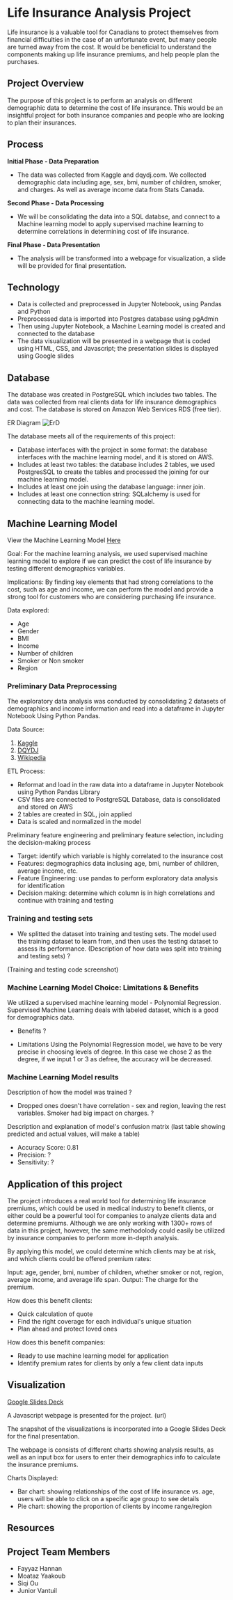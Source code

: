 # Life Insurance Analysis Project


Life insurance is a valuable tool for Canadians to protect themselves from financial difficulties in the case of an unfortunate event, but many people are turned away from the cost. It would be beneficial to understand the components making up life insurance premiums, and help people plan the purchases.


## Project Overview

The purpose of this project is to perform an analysis on different demographic data to determine the cost of life insurance. This would be an insightful project for both insurance companies and people who are looking to plan their insurances.


## Process

**Initial Phase - Data Preparation**
* The data was collected from Kaggle and dqydj.com. We collected demographic data including age, sex, bmi, number of children, smoker, and charges. As well as average income data from Stats Canada.

**Second Phase - Data Processing**
* We will be consolidating the data into a SQL databse, and connect to a Machine learning model to apply supervised machine learning to determine correlations in determining cost of life insurance.

**Final Phase - Data Presentation**
* The analysis will be transformed into a webpage for visualization, a slide will be provided for final presentation.


## Technology

* Data is collected and preprocessed in Jupyter Notebook, using Pandas and Python
* Preprocessed data is imported into Postgres database using pgAdmin 
* Then using Jupyter Notebook, a Machine Learning model is created and connected to the database
* The data visualization will be presented in a webpage that is coded using HTML, CSS, and Javascript; the presentation slides is displayed using Google slides


## Database

The database was created in PostgreSQL which includes two tables. The data was collected from real clients data for life insurance demographics and cost. The database is stored on Amazon Web Services RDS (free tier).

ER Diagram
![ErD](https://github.com/Hannanf/capstone_project/blob/e47cb12db72d3c0838cfa02986004bceb58e8ff6/resources/queries/Capstone_Project_ER%20Diagram.jpeg)

The database meets all of the requirements of this project:

* Database interfaces with the project in some format: the database interfaces with the machine learning model, and it is stored on AWS.
* Includes at least two tables: the database includes 2 tables, we used PostgresSQL to create the tables and processed the joining for our machine learning model.
* Includes at least one join using the database language:  inner join.
* Includes at least one connection string: SQLalchemy is used for connecting data to the machine learning model.

## Machine Learning Model

View the Machine Learning Model [Here](url) 

Goal: For the machine learning analysis, we used supervised machine learning model to explore if we can predict the cost of life insurance by testing different demographics variables.

Implications: By finding key elements that had strong correlations to the cost, such as age and income, we can perform the model and provide a strong tool for customers who are considering purchasing life insurance.

Data explored:
* Age
* Gender
* BMI
* Income
* Number of children
* Smoker or Non smoker
* Region
 

### Preliminary Data Preprocessing

The exploratory data analysis was conducted by consolidating 2 datasets of demographics and income information and read into a dataframe in Jupyter Notebook Using Python Pandas.

Data Source:
1. [Kaggle](https://www.kaggle.com/code/mariapushkareva/medical-insurance-cost-with-linear-regression/data)
2. [DQYDJ](https://dqydj.com/income-percentile-by-age-calculator/)
3. [Wikipedia](https://en.wikipedia.org/wiki/List_of_U.S._states_and_territories_by_life_expectancy)

ETL Process:
* Reformat and load in the raw data into a dataframe in Jupyter Notebook using Python Pandas Library
* CSV files are connected to PostgreSQL Database, data is consolidated and stored on AWS
* 2 tables are created in SQL, join applied
* Data is scaled and normalized in the model

Preliminary feature engineering and preliminary feature selection, including the decision-making process
* Target: identify which variable is highly correlated to the insurance cost
* Features: degmographics data inclusing age, bmi, number of children, average income, etc.
* Feature Engineering: use pandas to perform exploratory data analysis for identification
* Decision making: determine which column is in high correlations and continue with training and testing

### Training and testing sets
* We splitted the dataset into training and testing sets. The model used the training dataset to learn from, and then uses the testing dataset to assess its performance.
(Description of how data was split into training and testing sets) ?

(Training and testing code screenshot)

### Machine Learning Model Choice: Limitations & Benefits
We utilized a supervised machine learning model - Polynomial Regression. Supervised Machine Learning deals with labeled dataset, which is a good for demographics data.

* Benefits ?

* Limitations
Using the Polynomial Regression model, we have to be very precise in choosing levels of degree. In this case we chose 2 as the degree, if we input 1 or 3 as defree, the accuracy will be decreased.

### Machine Learning Model results
Description of how the model was trained ?
* Dropped ones doesn't have correlation - sex and region, leaving the rest variables. Smoker had big impact on charges.
?

Description and explanation of model's confusion matrix (last table showing predicted and actual values, will make a table)

* Accuracy Score: 0.81
* Precision: ?
* Sensitivity: ?

## Application of this project

The project introduces a real world tool for determining life insurance premiums, which could be used in medical industry to benefit clients, or either could be a powerful tool for companies to analyze clients data and determine premiums.
Although we are only working with 1300+ rows of data in this project, however, the same methodolody could easily be utilized by insurance companies to perform more in-depth analysis.

By applying this model, we could determine which clients may be at risk, and which clients could be offered premium rates:

Input: age, gender, bmi, number of children, whether smoker or not, region, average income, and average life span.
Output: The charge for the premium.

How does this benefit clients:
* Quick calculation of quote
* Find the right coverage for each individual's unique situation
* Plan ahead and protect loved ones

How does this benefit companies:
* Ready to use machine learning model for application
* Identify premium rates for clients by only a few client data inputs



## Visualization

[Google Slides Deck](https://docs.google.com/presentation/d/1whnuTL6ZM5WVz83VrgLC6633P-9DmyqtbOEfLG1-kRU/edit?usp=share_link)

A Javascript webpage is presented for the project.  (url)

The snapshot of the visualizations is incorporated into a Google Slides Deck for the final presentation. 

The webpage is consists of different charts showing analysis results, as well as an input box for users to enter their demographics info to calculate the insurance premiums.

Charts Displayed:
* Bar chart: showing relationships of the cost of life insurance vs. age, users will be able to click on a specific age group to see details
* Pie chart: showing the proportion of clients by income range/region



## Resources

## Project Team Members
* Fayyaz Hannan 
* Moataz Yaakoub
* Siqi Ou
* Junior Vantuil

